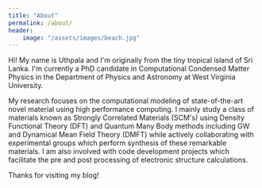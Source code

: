 ```yaml
---
title: "About"
permalink: /about/
header:
    image: "/assets/images/beach.jpg"
---
```


Hi! My name is Uthpala and I'm originally from the tiny tropical island of Sri Lanka. I'm currently a PhD candidate in Computational Condensed Matter Physics in the Department of Physics and Astronomy at West Virginia University. 

My research focuses on the computational modeling of state-of-the-art novel material using high performance computing. I mainly study a class of materials known as Strongly Correlated Materials (SCM's) using Density Functional Theory (DFT) and Quantum Many Body methods including GW and Dynamical Mean Field Theory (DMFT) while actively collaborating with experimental groups which perform synthesis of these remarkable materials. I am also involved with code development projects which facilitate the pre and post processing of electronic structure calculations. 

Thanks for visiting my blog!
    